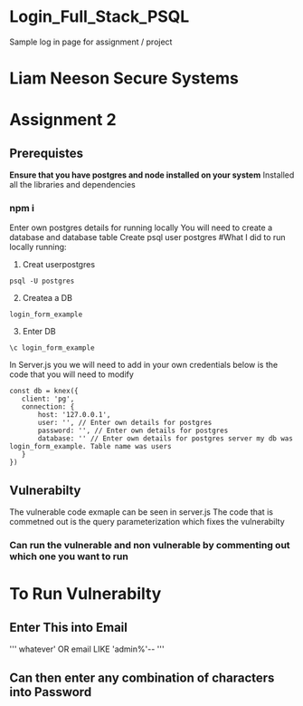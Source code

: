 # Login_Full_Stack_PSQL
Sample log in page for assignment / project


# Liam Neeson Secure Systems 
# Assignment 2 

## Prerequistes
**Ensure that you have postgres and node installed on your system**
 Installed all the libraries and dependencies 
 
 ### npm i 
 
 Enter own postgres details for running locally
 You will need to create a database and database table 
 Create psql user postgres 
 #What I did to run locally running:
 1. Creat userpostgres 
 ```
 psql -U postgres 
 ```
 2. Createa a DB
 ```
 login_form_example
 ```
 3. Enter DB 
 ```
 \c login_form_example 
 ```
 In Server.js you we will need to add in your own credentials below is the code that you will need to modify 
 ```
 const db = knex({
    client: 'pg',
    connection: {
        host: '127.0.0.1',
        user: '', // Enter own details for postgres
        password: '', // Enter own details for postgres 
        database: '' // Enter own details for postgres server my db was login_form_example. Table name was users
    }
})
```
## Vulnerabilty 
The vulnerable code exmaple can be seen in server.js 
The code that is commetned out is the query parameterization which fixes the vulnerabilty 
### Can run the vulnerable and non vulnerable by commenting out which one you want to run

# To Run Vulnerabilty 
## Enter This into Email
'''
whatever' OR email LIKE 'admin%'--
'''
## Can then enter any combination of characters into Password 
